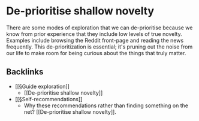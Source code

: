 # De-prioritise shallow novelty
There are some modes of exploration that we can de-prioritise because we know from prior experience that they include low levels of true novelty. Examples include browsing the Reddit front-page and reading the news frequently. This de-prioritization is essential; it's pruning out the noise from our life to make room for being curious about the things that truly matter.

<!--      Make these into Q/A prompts. -->

<!-- #p1 -->

## Backlinks
* [[§Guide exploration]]
	* [[De-prioritise shallow novelty]]
* [[§Self-recommendations]]
	* Why these recommendations rather than finding something on the net? [[De-prioritise shallow novelty]].

<!-- #Life -->

<!-- {BearID:C9CFAA5D-622D-4290-B6B2-44B9A5520C65-15756-000013034DDC4098} -->
